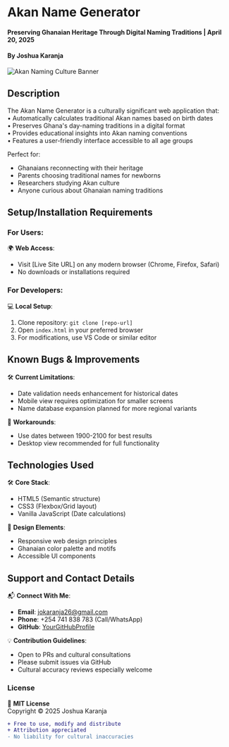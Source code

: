 # Akan Name Generator  
#### Preserving Ghanaian Heritage Through Digital Naming Traditions | April 20, 2025  
#### By **Joshua Karanja**  

![Akan Naming Culture Banner](https://via.placeholder.com/800x200?text=Akan+Name+Generator+Banner)  

## Description  
The Akan Name Generator is a culturally significant web application that:  
• Automatically calculates traditional Akan names based on birth dates  
• Preserves Ghana's day-naming traditions in a digital format  
• Provides educational insights into Akan naming conventions  
• Features a user-friendly interface accessible to all age groups  

Perfect for:  
- Ghanaians reconnecting with their heritage  
- Parents choosing traditional names for newborns  
- Researchers studying Akan culture  
- Anyone curious about Ghanaian naming traditions  

## Setup/Installation Requirements  
### For Users:  
🌍 **Web Access**:  
- Visit [Live Site URL] on any modern browser (Chrome, Firefox, Safari)  
- No downloads or installations required  

### For Developers:  
💻 **Local Setup**:  
1. Clone repository: `git clone [repo-url]`  
2. Open `index.html` in your preferred browser  
3. For modifications, use VS Code or similar editor  

## Known Bugs & Improvements  
🛠 **Current Limitations**:  
- Date validation needs enhancement for historical dates  
- Mobile view requires optimization for smaller screens  
- Name database expansion planned for more regional variants  

🔧 **Workarounds**:  
- Use dates between 1900-2100 for best results  
- Desktop view recommended for full functionality  

## Technologies Used  
🛠 **Core Stack**:  
- HTML5 (Semantic structure)  
- CSS3 (Flexbox/Grid layout)  
- Vanilla JavaScript (Date calculations)  

🎨 **Design Elements**:  
- Responsive web design principles  
- Ghanaian color palette and motifs  
- Accessible UI components  

## Support and Contact Details  
📬 **Connect With Me**:  
- **Email**: [jokaranja26@gmail.com](mailto:jokaranja26@gmail.com)  
- **Phone**: +254 741 838 783 (Call/WhatsApp)  
- **GitHub**: [YourGitHubProfile](https://github.com/yourprofile)  

💡 **Contribution Guidelines**:  
- Open to PRs and cultural consultations  
- Please submit issues via GitHub  
- Cultural accuracy reviews especially welcome  

### License  
📜 **MIT License**  
Copyright © 2025 Joshua Karanja  

```diff
+ Free to use, modify and distribute
+ Attribution appreciated
- No liability for cultural inaccuracies